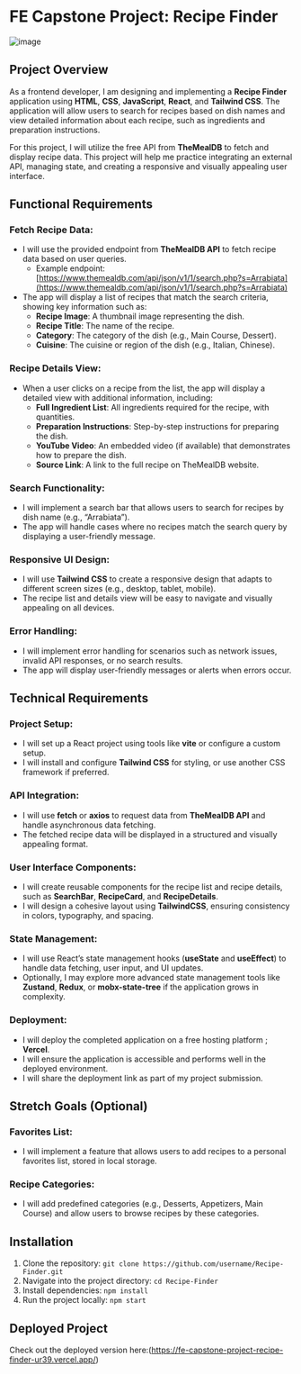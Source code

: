 # FE Capstone Project: Recipe Finder
![image](https://github.com/user-attachments/assets/43bbb582-28e7-495f-b9d9-212817cf84ab)


## Project Overview
As a frontend developer, I am designing and implementing a **Recipe Finder** application using **HTML**, **CSS**, **JavaScript**, **React**, and **Tailwind CSS**. The application will allow users to search for recipes based on dish names and view detailed information about each recipe, such as ingredients and preparation instructions.

For this project, I will utilize the free API from **TheMealDB** to fetch and display recipe data. This project will help me practice integrating an external API, managing state, and creating a responsive and visually appealing user interface.

## Functional Requirements

### Fetch Recipe Data:
- I will use the provided endpoint from **TheMealDB API** to fetch recipe data based on user queries.
  - Example endpoint: [https://www.themealdb.com/api/json/v1/1/search.php?s=Arrabiata](https://www.themealdb.com/api/json/v1/1/search.php?s=Arrabiata)
- The app will display a list of recipes that match the search criteria, showing key information such as:
  - **Recipe Image**: A thumbnail image representing the dish.
  - **Recipe Title**: The name of the recipe.
  - **Category**: The category of the dish (e.g., Main Course, Dessert).
  - **Cuisine**: The cuisine or region of the dish (e.g., Italian, Chinese).

### Recipe Details View:
- When a user clicks on a recipe from the list, the app will display a detailed view with additional information, including:
  - **Full Ingredient List**: All ingredients required for the recipe, with quantities.
  - **Preparation Instructions**: Step-by-step instructions for preparing the dish.
  - **YouTube Video**: An embedded video (if available) that demonstrates how to prepare the dish.
  - **Source Link**: A link to the full recipe on TheMealDB website.

### Search Functionality:
- I will implement a search bar that allows users to search for recipes by dish name (e.g., “Arrabiata”).
- The app will handle cases where no recipes match the search query by displaying a user-friendly message.

### Responsive UI Design:
- I will use **Tailwind CSS** to create a responsive design that adapts to different screen sizes (e.g., desktop, tablet, mobile).
- The recipe list and details view will be easy to navigate and visually appealing on all devices.

### Error Handling:
- I will implement error handling for scenarios such as network issues, invalid API responses, or no search results.
- The app will display user-friendly messages or alerts when errors occur.

## Technical Requirements

### Project Setup:
- I will set up a React project using tools like **vite** or configure a custom setup.
- I will install and configure **Tailwind CSS** for styling, or use another CSS framework if preferred.

### API Integration:
- I will use **fetch** or **axios** to request data from **TheMealDB API** and handle asynchronous data fetching.
- The fetched recipe data will be displayed in a structured and visually appealing format.

### User Interface Components:
- I will create reusable components for the recipe list and recipe details, such as **SearchBar**, **RecipeCard**, and **RecipeDetails**.
- I will design a cohesive layout using **TailwindCSS**, ensuring consistency in colors, typography, and spacing.

### State Management:
- I will use React’s state management hooks (**useState** and **useEffect**) to handle data fetching, user input, and UI updates.
- Optionally, I may explore more advanced state management tools like **Zustand**, **Redux**, or **mobx-state-tree** if the application grows in complexity.

### Deployment:
- I will deploy the completed application on a free hosting platform ; **Vercel**.
- I will ensure the application is accessible and performs well in the deployed environment.
- I will share the deployment link as part of my project submission.

## Stretch Goals (Optional)

### Favorites List:
- I will implement a feature that allows users to add recipes to a personal favorites list, stored in local storage.

### Recipe Categories:
- I will add predefined categories (e.g., Desserts, Appetizers, Main Course) and allow users to browse recipes by these categories.


## Installation

1. Clone the repository: `git clone https://github.com/username/Recipe-Finder.git`
2. Navigate into the project directory: `cd Recipe-Finder`
3. Install dependencies: `npm install`
4. Run the project locally: `npm start`

## Deployed Project
Check out the deployed version here:(https://fe-capstone-project-recipe-finder-ur39.vercel.app/)


